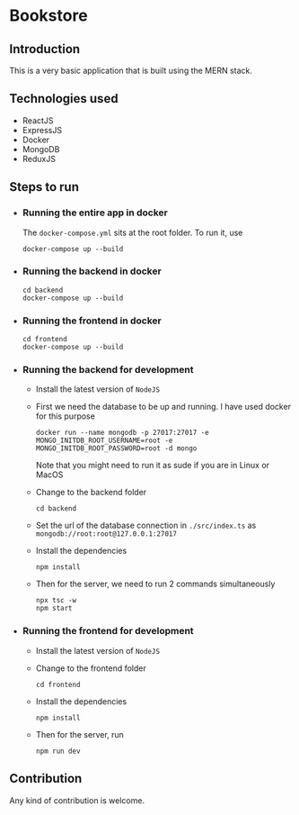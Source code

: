 # Bookstore
## Introduction
This is a very basic application that is built using the MERN stack.

## Technologies used

- ReactJS
- ExpressJS
- Docker
- MongoDB
- ReduxJS

## Steps to run

- ### **Running the entire app in docker**

    The `docker-compose.yml` sits at the root folder. To run it, use
    ```
    docker-compose up --build
    ```

- ### **Running the backend in docker**

    ```
    cd backend
    docker-compose up --build
    ```

- ### **Running the frontend in docker**

    ```
    cd frontend
    docker-compose up --build
    ```

- ### **Running the backend for development**

    - Install the latest version of `NodeJS`

    - First we need the database to be up and running. I have used docker for this purpose 
        ```
        docker run --name mongodb -p 27017:27017 -e MONGO_INITDB_ROOT_USERNAME=root -e MONGO_INITDB_ROOT_PASSWORD=root -d mongo
        ```
        Note that you might need to run it as sude if you are in Linux or MacOS

    - Change to the backend folder
        ```
        cd backend
        ```

    - Set the url of the database connection in `./src/index.ts` as `mongodb://root:root@127.0.0.1:27017`

    - Install the dependencies
        ```
        npm install
        ```

    - Then for the server, we need to run 2 commands simultaneously
        ```
        npx tsc -w 
        npm start
        ```
- ### **Running the frontend for development**

    - Install the latest version of `NodeJS`

    - Change to the frontend folder
        ```
        cd frontend
        ```

    - Install the dependencies
        ```
        npm install
        ```

    - Then for the server, run
        ```
        npm run dev
        ```

## Contribution
Any kind of contribution is welcome.
